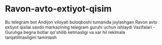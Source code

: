 # Ravon-avto-extiyot-qisim
Bu telegram bot
Andijon viloyati buloqboshi tumanida joylashgan Ravon avto extiyot qisilai savdo markazining telegram guruhi uchun ishlaydi
Vazifalari - Guruhga begna botlar qo'shilib ketmasligi va xar hil reklmala tarqatilmasligini taminlash
